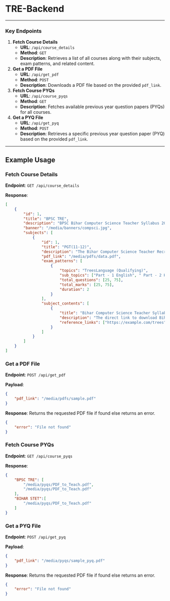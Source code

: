 # TRE-Backend

---

### Key Endpoints
1. **Fetch Course Details**
   - **URL**: `/api/course_details`
   - **Method**: `GET`
   - **Description**: Retrieves a list of all courses along with their subjects, exam patterns, and related content.
2. **Get a PDF File**
   - **URL**: `/api/get_pdf`
   - **Method**: `POST`
   - **Description**: Downloads a PDF file based on the provided `pdf_link`. 
3. **Fetch Course PYQs**
   - **URL**: `/api/course_pyqs`
   - **Method**: `GET`
   - **Description**: Fetches available previous year question papers (PYQs) for all courses.
4. **Get a PYQ File**
   - **URL**: `/api/get_pyq`
   - **Method**: `POST`
   - **Description**: Retrieves a specific previous year question paper (PYQ) based on the provided `pdf_link`.

---

## Example Usage

### Fetch Course Details
**Endpoint**: `GET /api/course_details`

**Response**:
```json
[
    {
        "id": 1,
        "title": "BPSC TRE",
        "description": "BPSC Bihar Computer Science Teacher Syllabus 2023 is released by Education Department of Bihar. Candidates must access the BPSC Bihar Computer Science Teacher Syllabus from the article below.",
        "banner": "/media/banners/compsci.jpg",
        "subjects": [
            {
                "id": 1,
                "title": "PGT(11-12)",
                "description": "The Bihar Computer Science Teacher Recruitment 2023 is conducted by the Education Department of Bihar. The candidates must refer to the following table for more information on the Bihar Computer Science Teacher Syllabus.",
                "pdf_link": "/media/pdfs/data.pdf",
                "exam_patterns": [
                    {
                        "topics": "TreesLanguage (Qualifying)",
                        "sub_topics": ["Part - 1 English", " Part - 2 Hindi / Urdu / Bengali"],
                        "total_questions": [25, 75],
                        "total_marks": [25, 75],
                        "duration": 2
                    }
                ],
                "subject_contents": [
                    {
                        "title": "Bihar Computer Science Teacher Syllabus PDF.",
                        "description": "The direct link to download Bihar Computer Science Teacher Syllabus Pdf has been given below. Candidate can download through the below link Bihar CS Teacher Syllabus PDF section wise.",
                        "reference_links": ["https://example.com/trees"]
                    }
                ]
            }
        ]
    }
]
```

### Get a PDF File
**Endpoint**: `POST /api/get_pdf`

**Payload**:
```json
{
    "pdf_link": "/media/pdfs/sample.pdf"
}
```

**Response**: 
Returns the requested PDF file if found else returns an error.
```json
{
    "error": "File not found"
}
```

### Fetch Course PYQs
**Endpoint**: `GET /api/course_pyqs`

**Response**:
```json
{
    "BPSC TRE": [
        "/media/pyqs/PDF_to_Teach.pdf",
        "/media/pyqs/PDF_to_Teach.pdf"
    ],
    "BIHAR STET":[
        "/media/pyqs/PDF_to_Teach.pdf"
    ]
}
```

### Get a PYQ File
**Endpoint**: `POST /api/get_pyq`

**Payload**:
```json
{
    "pdf_link": "/media/pyqs/sample_pyq.pdf"
}
```

**Response**: Returns the requested PDF file if found else returns an error.
```json
{
    "error": "File not found"
}
```
